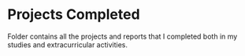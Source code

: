 # Projects Completed
Folder contains all the projects and reports that I completed both in my studies and extracurricular activities.
